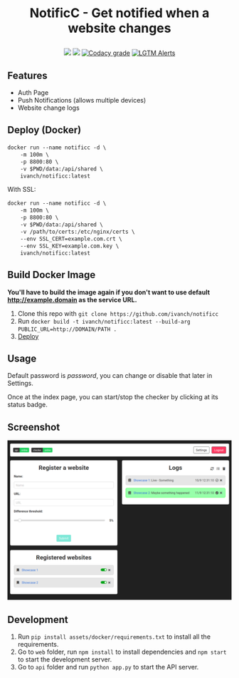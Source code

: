 <h1 align="center">
  <p align="center">NotificC - Get notified when a website changes</p>
</h1>
<p align="center">
  <a href="https://travis-ci.com/ivanch/notificc"><img src="https://travis-ci.com/ivanch/notificc.svg?token=EiwZJLp9isLBJ89qdmD6&branch=master"/></a>
  <a href="https://hub.docker.com/r/ivanch/notificc"><img src="https://images.microbadger.com/badges/image/ivanch/notificc.svg"/></a>
  <a href="https://app.codacy.com/manual/joseivanchechen/notificc/dashboard"><img alt="Codacy grade" src="https://img.shields.io/codacy/grade/4ab5b78493614268a7d6aa73ea41bcb6"></a>
  <a href="https://lgtm.com/projects/g/ivanch/notificc/"><img alt="LGTM Alerts" src="https://img.shields.io/lgtm/alerts/github/ivanch/notificc"></a>
</p>

## Features
* Auth Page
* Push Notifications (allows multiple devices)
* Website change logs

## Deploy (Docker)
```shell
docker run --name notificc -d \
    -m 100m \
    -p 8800:80 \
    -v $PWD/data:/api/shared \
    ivanch/notificc:latest
```

With SSL:
```shell
docker run --name notificc -d \
    -m 100m \
    -p 8800:80 \
    -v $PWD/data:/api/shared \
    -v /path/to/certs:/etc/nginx/certs \
    --env SSL_CERT=example.com.crt \
    --env SSL_KEY=example.com.key \
    ivanch/notificc:latest
```

## Build Docker Image
**You'll have to build the image again if you don't want to use default http://example.domain as the service URL.**
1. Clone this repo with `git clone https://github.com/ivanch/notificc`
2. Run `docker build -t ivanch/notificc:latest --build-arg PUBLIC_URL=http://DOMAIN/PATH .`
3. [Deploy](#deploy-docker)

## Usage
Default password is *password*, you can change or disable that later in Settings.

Once at the index page, you can start/stop the checker by clicking at its status badge.

## Screenshot

![Index page](assets/index.png)

## Development
1. Run `pip install assets/docker/requirements.txt` to install all the requirements.
2. Go to `web` folder, run `npm install` to install dependencies and `npm start` to start the development server.
3. Go to `api` folder and run `python app.py` to start the API server.
